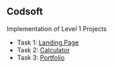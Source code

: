 ## Codsoft

Implementation of Level 1 Projects

-  Task 1: 	[Landing Page](https://rakshita-05github.github.io/codsoft/LandingPage/TASK1.html)
-  Task 2: 	[Calculator](https://rakshita-05github.github.io/codsoft/CalculatorProject/Calculator.html)
-  Task 3:  [Portfolio](https://rakshita-05github.github.io/codsoft/Portfolio/portfolio.html)


 

